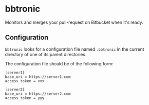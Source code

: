 # bbtronic

Monitors and merges your pull-request on Bitbucket when it's ready.

## Configuration

`bbtronic` looks for a configuration file named `.bbtronic` in the current directory of one of its parent directories.

The configuration file should be of the following form:

```
[server1]
base_uri = https://server1.com
access_token = xxx

[server2]
base_uri = https://server2.com
access_token = yyy
```
